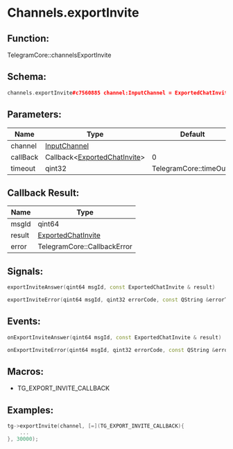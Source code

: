 # Channels.exportInvite

## Function:

TelegramCore::channelsExportInvite

## Schema:

```c++
channels.exportInvite#c7560885 channel:InputChannel = ExportedChatInvite;
```
## Parameters:

|Name|Type|Default|
|----|----|-------|
|channel|[InputChannel](../../types/inputchannel.md)||
|callBack|Callback&lt;[ExportedChatInvite](../../types/exportedchatinvite.md)&gt;|0|
|timeout|qint32|TelegramCore::timeOut()|

## Callback Result:

|Name|Type|
|----|----|
|msgId|qint64|
|result|[ExportedChatInvite](../../types/exportedchatinvite.md)|
|error|TelegramCore::CallbackError|

## Signals:

```c++
exportInviteAnswer(qint64 msgId, const ExportedChatInvite & result)
```
```c++
exportInviteError(qint64 msgId, qint32 errorCode, const QString &errorText)
```

## Events:

```c++
onExportInviteAnswer(qint64 msgId, const ExportedChatInvite & result)
```
```c++
onExportInviteError(qint64 msgId, qint32 errorCode, const QString &errorText)
```

## Macros:

* TG_EXPORT_INVITE_CALLBACK

## Examples:

```c++
tg->exportInvite(channel, [=](TG_EXPORT_INVITE_CALLBACK){
    ...
}, 30000);
```
